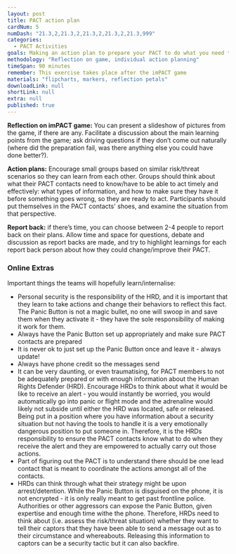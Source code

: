 ```yaml
---
layout: post
title: PACT action plan
cardNum: 5
numDash: "21.3,2,21.3,2,21.3,2,21.3,2,21.3,999"
categories:
  - PACT Activities
goals: Making an action plan to prepare your PACT to do what you need them to do.
methodology: "Reflection on game, individual action planning"
timeSpan: 90 minutes
remember: This exercise takes place after the imPACT game
materials: "flipcharts, markers, reflection petals"
downloadLink: null
shortLink: null
extra: null
published: true
---
```


**Reflection on imPACT game:** You can present a slideshow of pictures from the game, if there are any. Facilitate a discussion about the main learning points from the game; ask driving questions if they don’t come out naturally (where did the preparation fail, was there anything else you could have done better?).

**Action plans:** Encourage small groups based on similar risk/threat scenarios so they can learn from each other. Groups should think about what their PACT contacts need to know/have to be able to act timely and effectively: what types of information, and how to make sure they have it before something goes wrong, so they are ready to act. Participants should put themselves in the PACT contacts' shoes, and examine the situation from that perspective.

**Report back:** if there’s time, you can choose between 2-4 people to report back on their plans. Allow time and space for questions, debate and discussion as report backs are made, and try  to highlight learnings for each report back person about how they could change/improve their PACT.

<div class="cs-online" id="onlineContent" markdown="1">

### Online Extras

Important things the teams will hopefully learn/internalise:

- Personal security is the responsibility of the HRD, and it is important that they learn to take actions and change their behaviors to reflect this fact. The Panic Button is not a magic bullet, no one will swoop in and save them when they activate it - they have the sole responsibility of making it work for them.
- Always have the Panic Button set up appropriately and make sure PACT contacts are prepared
- It is never ok to just set up the Panic Button once and leave it - always update!
- Always have phone credit so the messages send
- It can be very daunting, or even traumatising, for PACT members to not be adequately prepared or with enough information about the Human Rights Defender (HRD). Encourage HRDs to think about what it would be like to receive an alert - you would instantly be worried, you would automatically go into panic or flight mode and the adrenaline would likely not subside until either the HRD was located, safe or released. Being put in a position where you have information about a security situation but not having the tools to handle it is a very emotionally dangerous position to put someone in. Therefore, it is the HRDs responsibility to ensure the PACT contacts know what to do when they receive the alert and they are empowered to actually carry out those actions.
- Part of figuring out the PACT is to understand there should be one lead contact that is meant to coordinate the actions amongst all of the contacts.
- HRDs can think through what their strategy might be upon arrest/detention.  While the Panic Button is disguised on the phone, it is not encrypted - it is only really meant to get past frontline police. Authorities or other aggressors can expose the Panic Button, given expertise and enough time withe the phone.  Therefore, HRDs need to think about (i.e. assess the risk/threat situation) whether they want to tell their captors that they have been able to send a message out as to their circumstance and whereabouts. Releasing this information to captors can be a security tactic but it can also backfire.

</div>
